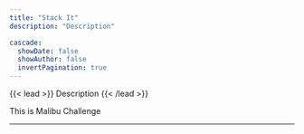 ```yaml
---
title: "Stack It"
description: "Description"

cascade:
  showDate: false
  showAuthor: false
  invertPagination: true
---
```


{{< lead >}}
Description
{{< /lead >}}

This is Malibu Challenge

---
